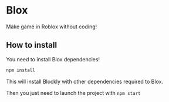 # Blox
Make game in Roblox without coding!

## How to install
You need to install Blox dependencies!
```sh
npm install
```
This will install Blockly with other dependencies required to Blox.

Then you just need to launch the project with `npm start`
